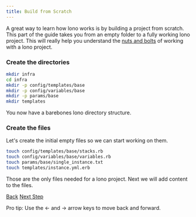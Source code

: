 ```yaml
---
title: Build from Scratch
---
```


A great way to learn how lono works is by building a project from scratch.  This part of the guide takes you from an empty folder to a fully working lono project. This will really help you understand the [nuts and bolts](http://blog.boltops.com) of working with a lono project.

### Create the directories

```sh
mkdir infra
cd infra
mkdir -p config/templates/base
mkdir -p config/variables/base
mkdir -p params/base
mkdir templates
```

You now have a barebones lono directory structure.

### Create the files

Let's create the initial empty files so we can start working on them.

```sh
touch config/templates/base/stacks.rb
touch config/variables/base/variables.rb
touch params/base/single_instance.txt
touch templates/instance.yml.erb
```

Those are the only files needed for a lono project. Next we will add content to the files.

<a id="prev" class="btn btn-basic" href="{% link _docs/tutorial.md %}">Back</a>
<a id="next" class="btn btn-primary" href="{% link _docs/tutorial-template-build.md %}">Next Step</a>
<p class="keyboard-tip">Pro tip: Use the <- and -> arrow keys to move back and forward.</p>

